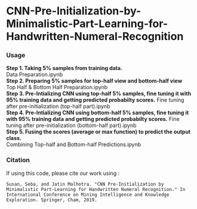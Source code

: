 # CNN-Pre-Initialization-by-Minimalistic-Part-Learning-for-Handwritten-Numeral-Recognition

### Usage

**Step 1. Taking 5% samples from training data.**   
Data Preparation.ipynb   
**Step 2. Preparing 5% samples for top-half view and bottom-half view**   
Top Half & Bottom Half Preparation.ipynb    
**Step 3. Pre-Intializing CNN using top-half 5% samples, fine tuning it with 95% training data and getting predicted probabilty scores.**     Fine tuning after pre-initialization (top-half part).ipynb   
**Step 4. Pre-Intializing CNN using bottom-half 5% samples, fine tuning it with 95% training data and getting predicted probabilty scores.**     Fine tuning after pre-initialization (bottom-half part).ipynb   
**Step 5. Fusing the scores (average or max function) to predict the output class.**     
Combining Top-half and Bottom-half Predictions.ipynb   
### Citation

If using this code, please cite our work using :

	Susan, Seba, and Jatin Malhotra. "CNN Pre-Initialization by Minimalistic Part-Learning for Handwritten Numeral Recognition." In International Conference on Mining Intelligence and Knowledge Exploration. Springer, Cham, 2019.

